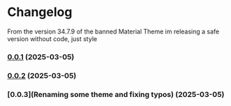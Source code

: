 # Changelog

From the version 34.7.9 of the banned Material Theme im releasing a safe version without code, just style

### [0.0.1](Init) (2025-03-05)
### [0.0.2](Typo) (2025-03-05)
### [0.0.3](Renaming some theme and fixing typos) (2025-03-05)
